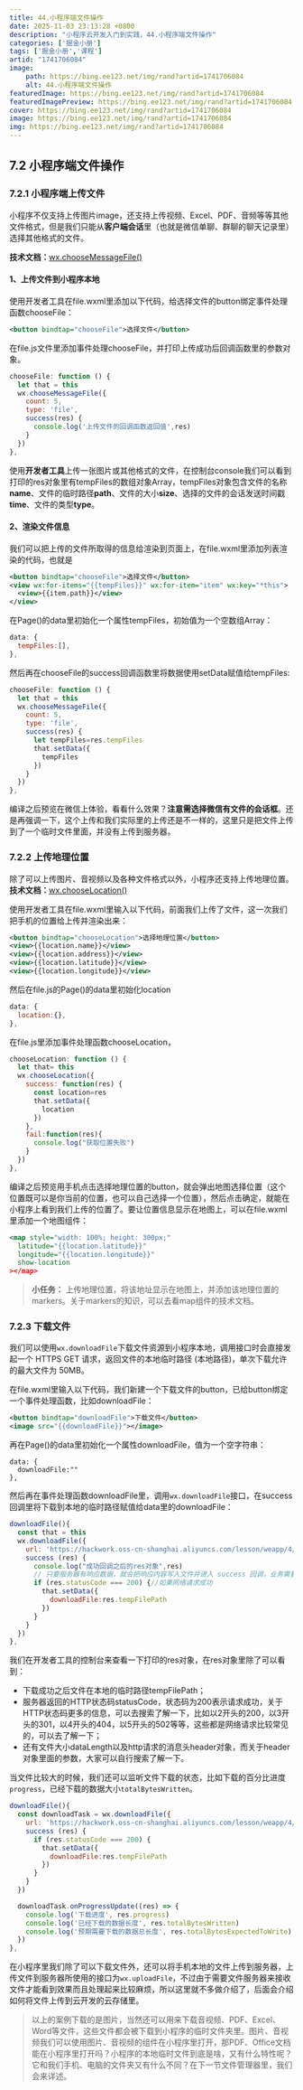```yaml
---
title: 44.小程序端文件操作
date: 2025-11-03 23:13:28 +0800
description: "小程序云开发入门到实践，44.小程序端文件操作"
categories: ['掘金小册']
tags: ['掘金小册','课程']
artid: "1741706084"
image:
    path: https://bing.ee123.net/img/rand?artid=1741706084
    alt: 44.小程序端文件操作
featuredImage: https://bing.ee123.net/img/rand?artid=1741706084
featuredImagePreview: https://bing.ee123.net/img/rand?artid=1741706084
cover: https://bing.ee123.net/img/rand?artid=1741706084
image: https://bing.ee123.net/img/rand?artid=1741706084
img: https://bing.ee123.net/img/rand?artid=1741706084
---
```


## 7.2 小程序端文件操作
### 7.2.1 小程序端上传文件
小程序不仅支持上传图片image，还支持上传视频、Excel、PDF、音频等等其他文件格式，但是我们只能从**客户端会话**里（也就是微信单聊、群聊的聊天记录里）选择其他格式的文件。

**技术文档：**[wx.chooseMessageFile()](https://developers.weixin.qq.com/miniprogram/dev/api/media/image/wx.chooseMessageFile.html)

#### 1、上传文件到小程序本地
使用开发者工具在file.wxml里添加以下代码，给选择文件的button绑定事件处理函数chooseFile：
```xml
<button bindtap="chooseFile">选择文件</button>
```
在file.js文件里添加事件处理chooseFile，并打印上传成功后回调函数里的参数对象。
```javascript
chooseFile: function () {
  let that = this
  wx.chooseMessageFile({
    count: 5,
    type: 'file',
    success(res) {
      console.log('上传文件的回调函数返回值',res)
    }
  })
},
```
使用**开发者工具**上传一张图片或其他格式的文件，在控制台console我们可以看到打印的res对象里有tempFiles的数组对象Array，tempFiles对象包含文件的名称**name**、文件的临时路径**path**、文件的大小**size**、选择的文件的会话发送时间戳**time**、文件的类型**type**。

#### 2、渲染文件信息
我们可以把上传的文件所取得的信息给渲染到页面上，在file.wxml里添加列表渲染的代码，也就是
```xml
<button bindtap="chooseFile">选择文件</button>
<view wx:for-items="{{tempFiles}}" wx:for-item="item" wx:key="*this">
  <view>{{item.path}}</view>
</view>
```
在Page()的data里初始化一个属性tempFiles，初始值为一个空数组Array：
```javascript
data: {
  tempFiles:[],
},
```
然后再在chooseFile的success回调函数里将数据使用setData赋值给tempFiles:
```javascript
chooseFile: function () {
  let that = this
  wx.chooseMessageFile({
    count: 5,
    type: 'file',
    success(res) {
      let tempFiles=res.tempFiles
      that.setData({
        tempFiles
      })
    }
  })
},
```
编译之后预览在微信上体验，看看什么效果？**注意需选择微信有文件的会话框**。还是再强调一下，这个上传和我们实际里的上传还是不一样的，这里只是把文件上传到了一个临时文件里面，并没有上传到服务器。

### 7.2.2 上传地理位置
除了可以上传图片、音视频以及各种文件格式以外，小程序还支持上传地理位置。
**技术文档：**[wx.chooseLocation()](https://developers.weixin.qq.com/miniprogram/dev/api/location/wx.chooseLocation.html)

使用开发者工具在file.wxml里输入以下代码，前面我们上传了文件，这一次我们把手机的位置给上传并渲染出来：
```xml
<button bindtap="chooseLocation">选择地理位置</button>
<view>{{location.name}}</view>
<view>{{location.address}}</view>
<view>{{location.latitude}}</view>
<view>{{location.longitude}}</view>
```
然后在file.js的Page()的data里初始化location
```javascript
data: {
  location:{},
},
```
在file.js里添加事件处理函数chooseLocation，
```javascript
chooseLocation: function () {
  let that= this
  wx.chooseLocation({
    success: function(res) {
      const location=res
      that.setData({
        location
      })
    },
    fail:function(res){
      console.log("获取位置失败")
    }
  })
},
```
编译之后预览用手机点击选择地理位置的button，就会弹出地图选择位置（这个位置既可以是你当前的位置，也可以自己选择一个位置），然后点击确定，就能在小程序上看到我们上传的位置了。要让位置信息显示在地图上，可以在file.wxml里添加一个地图组件：
```xml
<map style="width: 100%; height: 300px;"
  latitude="{{location.latitude}}"
  longitude="{{location.longitude}}"
  show-location
></map>
```
> **小任务：** 上传地理位置，将该地址显示在地图上，并添加该地理位置的markers。关于markers的知识，可以去看map组件的技术文档。

### 7.2.3 下载文件
我们可以使用`wx.downloadFile`下载文件资源到小程序本地，调用接口时会直接发起一个 HTTPS GET 请求，返回文件的本地临时路径 (本地路径)，单次下载允许的最大文件为 50MB。

在file.wxml里输入以下代码，我们新建一个下载文件的button，已给button绑定一个事件处理函数，比如downloadFile：
```xml
<button bindtap="downloadFile">下载文件</button>
<image src="{{downloadFile}}"></image>
```
再在Page()的data里初始化一个属性downloadFile，值为一个空字符串：
```
data: {
  downloadFile:""
},
```
然后再在事件处理函数downloadFile里，调用`wx.downloadFile`接口，在success回调里将下载到本地的临时路径赋值给data里的downloadFile：
```javascript
downloadFile(){
  const that = this
  wx.downloadFile({
    url: 'https://hackwork.oss-cn-shanghai.aliyuncs.com/lesson/weapp/4/weapp.jpg', //链接可以替换为你的云存储里面的下载地址
    success (res) {
      console.log("成功回调之后的res对象",res)
      // 只要服务器有响应数据，就会把响应内容写入文件并进入 success 回调，业务需要自行判断是否下载到了想要的内容
      if (res.statusCode === 200) {//如果网络请求成功
        that.setData({
          downloadFile:res.tempFilePath
        })
      }
    }
  })
},
```
我们在开发者工具的控制台来查看一下打印的res对象，在res对象里除了可以看到：
- 下载成功之后文件在本地的临时路径tempFilePath；
- 服务器返回的HTTP状态码statusCode，状态码为200表示请求成功，关于HTTP状态码更多的信息，可以去搜索了解一下，比如以2开头的200，以3开头的301，以4开头的404，以5开头的502等等，这些都是网络请求比较常见的，可以去了解一下；
- 还有文件大小dataLength以及http请求的消息头header对象，而关于header对象里面的参数，大家可以自行搜索了解一下。

当文件比较大的时候，我们还可以监听文件下载的状态，比如下载的百分比进度`progress`，已经下载的数据大小`totalBytesWritten`。
```javascript
downloadFile(){
  const downloadTask = wx.downloadFile({
    url: 'https://hackwork.oss-cn-shanghai.aliyuncs.com/lesson/weapp/4/weapp.jpg', //在小程序里下载文件也就是请求外部链接是需要域名校验的，如果使用云开发来下载云存储里面的文件，就不会有域名校验备案的问题
    success (res) {
      if (res.statusCode === 200) {
        that.setData({
          downloadFile:res.tempFilePath
        })
      }
    }
  })

  downloadTask.onProgressUpdate((res) => {
    console.log('下载进度', res.progress)
    console.log('已经下载的数据长度', res.totalBytesWritten)
    console.log('预期需要下载的数据总长度', res.totalBytesExpectedToWrite)
  })
},
```
在小程序里我们除了可以下载文件外，还可以将手机本地的文件上传到服务器，上传文件到服务器所使用的接口为`wx.uploadFile`，不过由于需要文件服务器来接收文件才能看到效果而且处理起来比较麻烦，所以这里就不多做介绍了，后面会介绍如何将文件上传到云开发的云存储里。

>以上的案例下载的是图片，当然还可以用来下载音视频、PDF、Excel、Word等文件，这些文件都会被下载到小程序的临时文件夹里。图片、音视频我们可以使用图片、音视频的组件在小程序里打开，那PDF、Office文档能在小程序里打开吗？小程序的本地临时文件到底是啥，又有什么特性呢？它和我们手机、电脑的文件夹又有什么不同？在下一节文件管理器里，我们会来详述。